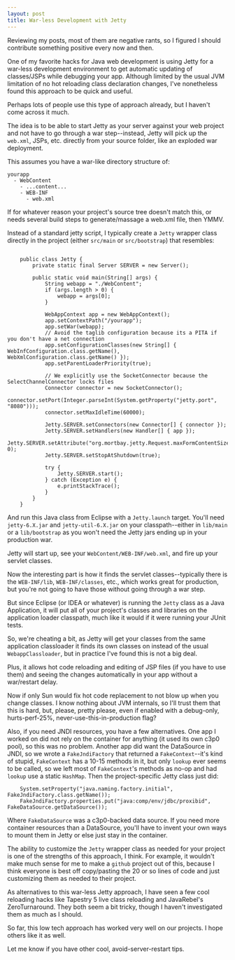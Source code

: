 ```yaml
---
layout: post
title: War-less Development with Jetty
---
```


Reviewing my posts, most of them are negative rants, so I figured I should contribute something positive every now and then.

One of my favorite hacks for Java web development is using Jetty for a war-less development environment to get automatic updating of classes/JSPs while debugging your app. Although limited by the usual JVM limitation of no hot reloading class declaration changes, I've nonetheless found this approach to be quick and useful.

Perhaps lots of people use this type of approach already, but I haven't come across it much.

The idea is to be able to start Jetty as your server against your web project and not have to go through a war step--instead, Jetty will pick up the `web.xml`, JSPs, etc. directly from your source folder, like an exploded war deployment.

This assumes you have a war-like directory structure of:

    yourapp
      - WebContent
        - ...content...
        - WEB-INF
          - web.xml

If for whatever reason your project's source tree doesn't match this, or needs several build steps to generate/massage a web.xml file, then YMMV.

Instead of a standard jetty script, I typically create a `Jetty` wrapper class directly in the project (either `src/main` or `src/bootstrap`) that resembles:

<pre><code class="java"/>
    public class Jetty {
        private static final Server SERVER = new Server();

        public static void main(String[] args) {
            String webapp = "./WebContent";
            if (args.length > 0) {
                webapp = args[0];
            }

            WebAppContext app = new WebAppContext();
            app.setContextPath("/yourapp");
            app.setWar(webapp);
            // Avoid the taglib configuration because its a PITA if you don't have a net connection
            app.setConfigurationClasses(new String[] { WebInfConfiguration.class.getName(), WebXmlConfiguration.class.getName() });
            app.setParentLoaderPriority(true);

            // We explicitly use the SocketConnector because the SelectChannelConnector locks files
            Connector connector = new SocketConnector();
            connector.setPort(Integer.parseInt(System.getProperty("jetty.port", "8080")));
            connector.setMaxIdleTime(60000);

            Jetty.SERVER.setConnectors(new Connector[] { connector });
            Jetty.SERVER.setHandlers(new Handler[] { app });
            Jetty.SERVER.setAttribute("org.mortbay.jetty.Request.maxFormContentSize", 0);
            Jetty.SERVER.setStopAtShutdown(true);

            try {
                Jetty.SERVER.start();
            } catch (Exception e) {
                e.printStackTrace();
            }
        }
    }
</code></pre>

And run this Java class from Eclipse with a `Jetty.launch` target. You'll need `jetty-6.X.jar` and `jetty-util-6.X.jar` on your classpath--either in `lib/main` or a `lib/bootstrap` as you won't need the Jetty jars ending up in your production war.

Jetty will start up, see your `WebContent/WEB-INF/web.xml`, and fire up your servlet classes.

Now the interesting part is how it finds the servlet classes--typically there is the `WEB-INF/lib`, `WEB-INF/classes`, etc., which works great for production, but you're not going to have those without going through a war step.

But since Eclipse (or IDEA or whatever) is running the `Jetty` class as a Java Application, it will put all of your project's classes and libraries on the application loader classpath, much like it would if it were running your JUnit tests.

So, we're cheating a bit, as Jetty will get your classes from the same application classloader it finds its own classes on instead of the usual `WebappClassloader`, but in practice I've found this is not a big deal.

Plus, it allows hot code reloading and editing of JSP files (if you have to use them) and seeing the changes automatically in your app without a war/restart delay.

Now if only Sun would fix hot code replacement to not blow up when you change classes. I know nothing about JVM internals, so I'll trust them that this is hard, but, please, pretty please, even if enabled with a debug-only, hurts-perf-25%, never-use-this-in-production flag?

Also, if you need JNDI resources, you have a few alternatives. One app I worked on did not rely on the container for anything (it used its own c3p0 pool), so this was no problem. Another app did want the DataSource in JNDI, so we wrote a `FakeJndiFactory` that returned a `FakeContext`--it's kind of stupid, `FakeContext` has a 10-15 methods in it, but only `lookup` ever seems to be called, so we left most of `FakeContext`'s methods as no-op and had `lookup` use a static `HashMap`. Then the project-specific Jetty class just did:

		System.setProperty("java.naming.factory.initial", FakeJndiFactory.class.getName());
		FakeJndiFactory.properties.put("java:comp/env/jdbc/proxibid", FakeDataSource.getDataSource());

Where `FakeDataSource` was a c3p0-backed data source. If you need more container resources than a DataSource, you'll have to invent your own ways to mount them in Jetty or else just stay in the container.

The ability to customize the `Jetty` wrapper class as needed for your project is one of the strengths of this approach, I think. For example, it wouldn't make much sense for me to make a `github` project out of this, because I think everyone is best off copy/pasting the 20 or so lines of code and just customizing them as needed to their project.

As alternatives to this war-less Jetty approach, I have seen a few cool reloading hacks like Tapestry 5 live class reloading and JavaRebel's ZeroTurnaround. They both seem a bit tricky, though I haven't investigated them as much as I should.

So far, this low tech approach has worked very well on our projects. I hope
others like it as well.

Let me know if you have other cool, avoid-server-restart tips.

